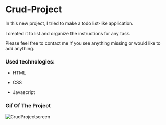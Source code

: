 # Crud-Project

In this new project, I tried to make a todo list-like application.

I created it to list and organize the instructions for any task.

Please feel free to contact me if you see anything missing or would like to add anything.

<h3>Used technologies: </h3>

- HTML

- CSS

- Javascript

<h3> Gif Of The Project </h3>

![CrudProjectscreen](https://github.com/SercanErpolat/Crud-Project/assets/110222359/39de35ef-5124-490d-a073-35eb1f0c2da1)
